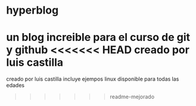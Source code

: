 # hyperblog
un blog increible para el curso de git y github
<<<<<<< HEAD
creado por luis castilla
=======
creado por luis castilla
incluye ejempos linux
disponible para todas las edades
>>>>>>> readme-mejorado
